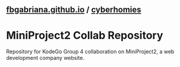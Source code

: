 ## [fbgabriana.github.io](/) / [cyberhomies](/cyberhomies/)

# MiniProject2 Collab Repository

Repository for KodeGo Group 4 collaboration on MiniProject2, a web development company website.

